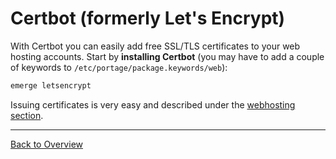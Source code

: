 Certbot (formerly Let's Encrypt)
================================

With Certbot you can easily add free SSL/TLS certificates to your web hosting accounts. Start by **installing Certbot** (you may have to add a couple of keywords to `/etc/portage/package.keywords/web`):

```sh
emerge letsencrypt
```

Issuing certificates is very easy and described under the [webhosting section](../05_Shared_Hosting/01_Webhosting.md).

___
[Back to Overview](01_Overview.md)
